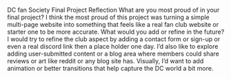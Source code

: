 DC fan Society Final Project Reflection
 What are you most proud of in your final project?
    I think the most proud of this project was turning a simple multi-page website into something that feels like a real fan club website or starter one to be more accurate.
 What would you add or refine in the future?
    I would try to refine the club aspect by adding a contact form or sign-up or even a real discord link then a place holder one day. I’d also like to explore adding user-submitted content or a blog area where members could share reviews or art like reddit or any blog site has. Visually, I’d want to add animation or better transitions that help capture the DC world a bit more.
